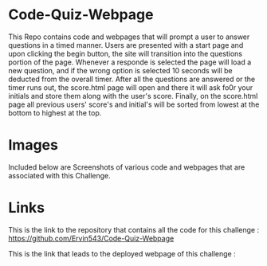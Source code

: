 # Code-Quiz-Webpage
This Repo contains code and webpages that will prompt a user to answer questions in a timed manner.
Users are presented with a start page and upon clicking the begin button, the site will transition into the questions portion of the page.
Whenever a responde is selected the page will load a new question, and if the wrong option is selected 10 seconds will be deducted from the overall timer.
After all the questions are answered or the timer runs out, the score.html page will open and there it will ask fo0r your initials and store them along with the user's score.
Finally, on the score.html page all previous users' score's and initial's will be sorted from lowest at the bottom to highest at the top.

# Images

Included below are Screenshots of various code and webpages that are associated with this Challenge.


# Links

This is the link to the repository that contains all the code for this challenge : https://github.com/Ervin543/Code-Quiz-Webpage

This is the link that leads to the deployed webpage of this challenge : 
